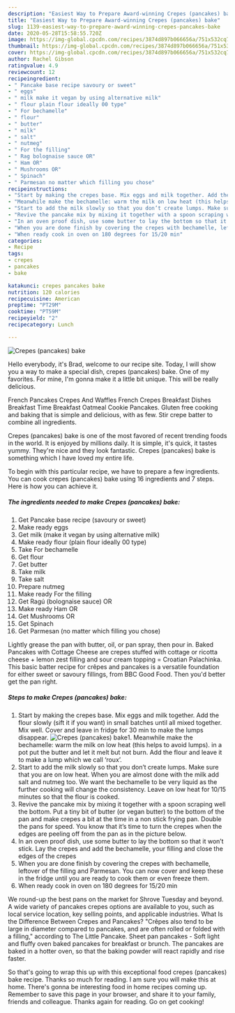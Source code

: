 ```yaml
---
description: "Easiest Way to Prepare Award-winning Crepes (pancakes) bake"
title: "Easiest Way to Prepare Award-winning Crepes (pancakes) bake"
slug: 1139-easiest-way-to-prepare-award-winning-crepes-pancakes-bake
date: 2020-05-28T15:58:55.720Z
image: https://img-global.cpcdn.com/recipes/3874d897b066656a/751x532cq70/crepes-pancakes-bake-recipe-main-photo.jpg
thumbnail: https://img-global.cpcdn.com/recipes/3874d897b066656a/751x532cq70/crepes-pancakes-bake-recipe-main-photo.jpg
cover: https://img-global.cpcdn.com/recipes/3874d897b066656a/751x532cq70/crepes-pancakes-bake-recipe-main-photo.jpg
author: Rachel Gibson
ratingvalue: 4.9
reviewcount: 12
recipeingredient:
- " Pancake base recipe savoury or sweet"
- " eggs"
- " milk make it vegan by using alternative milk"
- " flour plain flour ideally 00 type"
- " For bechamelle"
- " flour"
- " butter"
- " milk"
- " salt"
- " nutmeg"
- " For the filling"
- " Rag bolognaise sauce OR"
- " Ham OR"
- " Mushrooms OR"
- " Spinach"
- " Parmesan no matter which filling you chose"
recipeinstructions:
- "Start by making the crepes base. Mix eggs and milk together. Add the flour slowly (sift it if you want) in small batches until all mixed together. Mix well. Cover and leave in fridge for 30 min to make the lumps disappear."
- "Meanwhile make the bechamelle: warm the milk on low heat (this helps to avoid lumps). in a pot put the butter and let it melt but not burn. Add the flour and leave it to make a lump which we call ‘roux’."
- "Start to add the milk slowly so that you don’t create lumps. Make sure that you are on low heat. When you are almost done with the milk add salt and nutmeg too. We want the bechamelle to be very liquid as the further cooking will change the consistency. Leave on low heat for 10/15 minutes so that the flour is cooked."
- "Revive the pancake mix by mixing it together with a spoon scraping well the bottom. Put a tiny bit of butter (or vegan butter) to the bottom of the pan and make crepes a bit at the time in a non stick frying pan. Double the pans for speed. You know that it’s time to turn the crepes when the edges are peeling off from the pan as in the picture below."
- "In an oven proof dish, use some butter to lay the bottom so that it won’t stick. Lay the crepes and add the bechamelle, your filling and close the edges of the crepes"
- "When you are done finish by covering the crepes with bechamelle, leftover of the filling and Parmesan. You can now cover and keep these in the fridge until you are ready to cook them or even freeze them."
- "When ready cook in oven on 180 degrees for 15/20 min"
categories:
- Recipe
tags:
- crepes
- pancakes
- bake

katakunci: crepes pancakes bake 
nutrition: 120 calories
recipecuisine: American
preptime: "PT29M"
cooktime: "PT59M"
recipeyield: "2"
recipecategory: Lunch

---
```



![Crepes (pancakes) bake](https://img-global.cpcdn.com/recipes/3874d897b066656a/751x532cq70/crepes-pancakes-bake-recipe-main-photo.jpg)

Hello everybody, it's Brad, welcome to our recipe site. Today, I will show you a way to make a special dish, crepes (pancakes) bake. One of my favorites. For mine, I'm gonna make it a little bit unique. This will be really delicious.

French Pancakes Crepes And Waffles French Crepes Breakfast Dishes Breakfast Time Breakfast Oatmeal Cookie Pancakes. Gluten free cooking and baking that is simple and delicious, with as few. Stir crepe batter to combine all ingredients.

Crepes (pancakes) bake is one of the most favored of recent trending foods in the world. It is enjoyed by millions daily. It is simple, it's quick, it tastes yummy. They're nice and they look fantastic. Crepes (pancakes) bake is something which I have loved my entire life.


To begin with this particular recipe, we have to prepare a few ingredients. You can cook crepes (pancakes) bake using 16 ingredients and 7 steps. Here is how you can achieve it.

<!--inarticleads1-->

##### The ingredients needed to make Crepes (pancakes) bake:

1. Get  Pancake base recipe (savoury or sweet)
1. Make ready  eggs
1. Get  milk (make it vegan by using alternative milk)
1. Make ready  flour (plain flour ideally 00 type)
1. Take  For bechamelle
1. Get  flour
1. Get  butter
1. Take  milk
1. Take  salt
1. Prepare  nutmeg
1. Make ready  For the filling
1. Get  Ragú (bolognaise sauce) OR
1. Make ready  Ham OR
1. Get  Mushrooms OR
1. Get  Spinach
1. Get  Parmesan (no matter which filling you chose)


Lightly grease the pan with butter, oil, or pan spray, then pour in. Baked Pancakes with Cottage Cheese are crepes stuffed with cottage or ricotta cheese + lemon zest filling and sour cream topping = Croatian Palachinka. This basic batter recipe for crêpes and pancakes is a versatile foundation for either sweet or savoury fillings, from BBC Good Food. Then you&#39;d better get the pan right. 

<!--inarticleads2-->

##### Steps to make Crepes (pancakes) bake:

1. Start by making the crepes base. Mix eggs and milk together. Add the flour slowly (sift it if you want) in small batches until all mixed together. Mix well. Cover and leave in fridge for 30 min to make the lumps disappear.
<img src="//assets-global.cpcdn.com/assets/icons/button_play-2c75c40dde080a61004c1f40b05d8f140eaff45d7e9e6481dc71c63d2e7c4909.png" alt="Crepes (pancakes) bake">1. Meanwhile make the bechamelle: warm the milk on low heat (this helps to avoid lumps). in a pot put the butter and let it melt but not burn. Add the flour and leave it to make a lump which we call ‘roux’.
1. Start to add the milk slowly so that you don’t create lumps. Make sure that you are on low heat. When you are almost done with the milk add salt and nutmeg too. We want the bechamelle to be very liquid as the further cooking will change the consistency. Leave on low heat for 10/15 minutes so that the flour is cooked.
1. Revive the pancake mix by mixing it together with a spoon scraping well the bottom. Put a tiny bit of butter (or vegan butter) to the bottom of the pan and make crepes a bit at the time in a non stick frying pan. Double the pans for speed. You know that it’s time to turn the crepes when the edges are peeling off from the pan as in the picture below.
1. In an oven proof dish, use some butter to lay the bottom so that it won’t stick. Lay the crepes and add the bechamelle, your filling and close the edges of the crepes
1. When you are done finish by covering the crepes with bechamelle, leftover of the filling and Parmesan. You can now cover and keep these in the fridge until you are ready to cook them or even freeze them.
1. When ready cook in oven on 180 degrees for 15/20 min


We round-up the best pans on the market for Shrove Tuesday and beyond. A wide variety of pancakes crepes options are available to you, such as local service location, key selling points, and applicable industries. What Is the Difference Between Crepes and Pancakes? &#34;Crêpes also tend to be large in diameter compared to pancakes, and are often rolled or folded with a filling,&#34; according to The Little Pancake. Sheet pan pancakes - Soft light and fluffy oven baked pancakes for breakfast or brunch. The pancakes are baked in a hotter oven, so that the baking powder will react rapidly and rise faster. 

So that's going to wrap this up with this exceptional food crepes (pancakes) bake recipe. Thanks so much for reading. I am sure you will make this at home. There's gonna be interesting food in home recipes coming up. Remember to save this page in your browser, and share it to your family, friends and colleague. Thanks again for reading. Go on get cooking!
